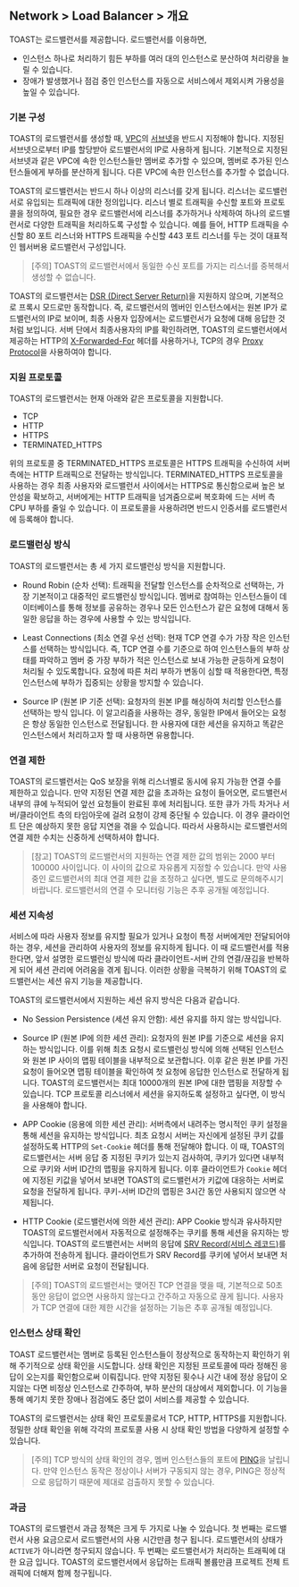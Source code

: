 ## Network > Load Balancer > 개요

TOAST는 로드밸런서를 제공합니다. 로드밸런서를 이용하면,

- 인스턴스 하나로 처리하기 힘든 부하를 여러 대의 인스턴스로 분산하여 처리량을 늘릴 수 있습니다.
- 장애가 발생했거나 점검 중인 인스턴스를 자동으로 서비스에서 제외시켜 가용성을 높일 수 있습니다.

### 기본 구성

TOAST의 로드밸런서를 생성할 때, [VPC]()의 [서브넷]()을 반드시 지정해야 합니다. 지정된 서브넷으로부터 IP를 할당받아 로드밸런서의 IP로 사용하게 됩니다. 기본적으로 지정된 서브넷과 같은 VPC에 속한 인스턴스들만 멤버로 추가할 수 있으며, 멤버로 추가된 인스턴스들에게 부하를 분산하게 됩니다. 다른 VPC에 속한 인스턴스를 추가할 수 없습니다.

TOAST의 로드밸런서는 반드시 하나 이상의 리스너를 갖게 됩니다. 리스너는 로드밸런서로 유입되는 트래픽에 대한 정의입니다. 리스너 별로 트래픽을 수신할 포트와 프로토콜을 정의하여, 필요한 경우 로드밸런서에 리스너를 추가하거나 삭제하여 하나의 로드밸런서로 다양한 트래픽을 처리하도록 구성할 수 있습니다. 예를 들어, HTTP 트래픽을 수신할 80 포트 리스너와 HTTPS 트래픽을 수신할 443 포트 리스너를 두는 것이 대표적인 웹서버용 로드밸런서 구성입니다.

> [주의] TOAST의 로드밸런서에서 동일한 수신 포트를 가지는 리스너를 중복해서 생성할 수 없습니다.

TOAST의 로드밸런서는 [DSR \(Direct Server Return\)]()을 지원하지 않으며, 기본적으로 프록시 모드로만 동작합니다. 즉, 로드밸런서의 멤버인 인스턴스에서는 원본 IP가 로드밸런서의 IP로 보이며, 최종 사용자 입장에서는 로드밸런서가 요청에 대해 응답한 것처럼 보입니다. 서버 단에서 최종사용자의 IP를 확인하려면, TOAST의 로드밸런서에서 제공하는 HTTP의 [X-Forwarded-For]() 헤더를 사용하거나, TCP의 경우 [Proxy Protocol]()을 사용하여야 합니다.

### 지원 프로토콜

TOAST의 로드밸런서는 현재 아래와 같은 프로토콜을 지원합니다.

* TCP
* HTTP
* HTTPS
* TERMINATED_HTTPS

위의 프로토콜 중 TERMINATED_HTTPS 프로토콜은 HTTPS 트래픽을 수신하여 서버 측에는 HTTP 트래픽으로 전달하는 방식입니다. TERMINATED_HTTPS 프로토콜을 사용하는 경우 최종 사용자와 로드밸런서 사이에서는 HTTPS로 통신함으로써 높은 보안성을 확보하고, 서버에게는 HTTP 트래픽을 넘겨줌으로써 복호화에 드는 서버 측 CPU 부하를 줄일 수 있습니다. 이 프로토콜을 사용하려면 반드시 인증서를 로드밸런서에 등록해야 합니다.

### 로드밸런싱 방식

TOAST의 로드밸런서는 총 세 가지 로드밸런싱 방식을 지원합니다.

* Round Robin (순차 선택): 트래픽을 전달할 인스턴스를 순차적으로 선택하는, 가장 기본적이고 대중적인 로드밸런싱 방식입니다. 멤버로 참여하는 인스턴스들이 데이터베이스를 통해 정보를 공유하는 경우나 모든 인스턴스가 같은 요청에 대해서 동일한 응답을 하는 경우에 사용할 수 있는 방식입니다.

* Least Connections (최소 연결 우선 선택): 현재 TCP 연결 수가 가장 작은 인스턴스를 선택하는 방식입니다. 즉, TCP 연결 수를 기준으로 하여 인스턴스들의 부하 상태를 파악하고 멤버 중 가장 부하가 적은 인스턴스로 보내 가능한 균등하게 요청이 처리될 수 있도록합니다. 요청에 따른 처리 부하가 변동이 심할 때 적용한다면, 특정 인스턴스에 부하가 집중되는 상황을 방지할 수 있습니다.

* Source IP (원본 IP 기준 선택): 요청자의 원본 IP를 해싱하여 처리할 인스턴스를 선택하는 방식 입니다. 이 알고리즘을 사용하는 경우, 동일한 IP에서 들어오는 요청은 항상 동일한 인스턴스로 전달됩니다. 한 사용자에 대한 세션을 유지하고 똑같은 인스턴스에서 처리하고자 할 때 사용하면 유용합니다.

### 연결 제한

TOAST의 로드밸런서는 QoS 보장을 위해 리스너별로 동시에 유지 가능한 연결 수를 제한하고 있습니다. 만약 지정된 연결 제한 값을 초과하는 요청이 들어오면, 로드밸런서 내부의 큐에 누적되어 앞선 요청들이 완료된 후에 처리됩니다. 또한 큐가 가득 차거나 서버/클라이언트 측의 타임아웃에 걸려 요청이 강제 중단될 수 있습니다. 이 경우 클라이언트 단은 예상하지 못한 응답 지연을 겪을 수 있습니다. 따라서 사용하시는 로드밸런서의 연결 제한 수치는 신중하게 선택하셔야 합니다.

> [참고] TOAST의 로드밸런서의 지원하는 연결 제한 값의 범위는 2000 부터 100000 사이입니다. 이 사이의 값으로 자유롭게 지정할 수 있습니다. 만약 사용 중인 로드밸런서의 최대 연결 제한 값을 조정하고 싶다면, 별도로 문의해주시기 바랍니다. 로드밸런서의 연결 수 모니터링 기능은 추후 공개될 예정입니다.

### 세션 지속성

서비스에 따라 사용자 정보를 유지할 필요가 있거나 요청이 특정 서버에게만 전달되어야 하는 경우, 세션을 관리하여 사용자의 정보를 유지하게 됩니다. 이 때 로드밸런서를 적용한다면, 앞서 설명한 로드밸런싱 방식에 따라 클라이언트-서버 간의 연결/끊김을 반복하게 되어 세션 관리에 어려움을 겪게 됩니다. 이러한 상황을 극복하기 위해 TOAST의 로드밸런서는 세션 유지 기능을 제공합니다.

TOAST의 로드밸런서에서 지원하는 세션 유지 방식은 다음과 같습니다.

* No Session Persistence (세션 유지 안함): 세션 유지를 하지 않는 방식입니다.

* Source IP (원본 IP에 의한 세션 관리): 요청자의 원본 IP를 기준으로 세션을 유지하는 방식입니다. 이를 위해 최초 요청시 로드밸런싱 방식에 의해 선택된 인스턴스와 원본 IP 사이의 맵핑 테이블을 내부적으로 보관합니다. 이후 같은 원본 IP를 가진 요청이 들어오면 맵핑 테이블을 확인하여 첫 요청에 응답한 인스턴스로 전달하게 됩니다. TOAST의 로드밸런서는 최대 10000개의 원본 IP에 대한 맵핑을 저장할 수 있습니다. TCP 프로토콜 리스너에서 세션을 유지하도록 설정하고 싶다면, 이 방식을 사용해야 합니다.

* APP Cookie (응용에 의한 세션 관리): 서버측에서 내려주는 명시적인 쿠키 설정을 통해 세션을 유지하는 방식입니다. 최초 요청시 서버는 자신에게 설정된 쿠키 값를 설정하도록 HTTP의 `Set-Cookie` 헤더를 통해 전달해야 합니다. 이 때, TOAST의 로드밸런서는 서버 응답 중 지정된 쿠키가 있는지 검사하여, 쿠키가 있다면 내부적으로 쿠키와 서버 ID간의 맵핑을 유지하게 됩니다. 이후 클라이언트가 `Cookie` 헤더에 지정된 키값을 넣어서 보내면 TOAST의 로드밸런서가 키값에 대응하는 서버로 요청을 전달하게 됩니다. 쿠키-서버 ID간의 맵핑은 3시간 동안 사용되지 않으면 삭제됩니다.

* HTTP Cookie (로드밸런서에 의한 세션 관리): APP Cookie 방식과 유사하지만 TOAST의 로드밸런서에서 자동적으로 설정해주는 쿠키를 통해 세션을 유지하는 방식입니다. TOAST의 로드밸런서는 서버의 응답에 [SRV Record\(서비스 레코드\)]()를 추가하여 전송하게 됩니다. 클라이언트가 SRV Record를 쿠키에 넣어서 보내면 처음에 응답한 서버로 요청이 전달됩니다.

> [주의] TOAST의 로드밸런서는 맺어진 TCP 연결을 맺을 때, 기본적으로 50초 동안 응답이 없으면 사용하지 않는다고 간주하고 자동으로 끊게 됩니다. 사용자가 TCP 연결에 대한 제한 시간을 설정하는 기능은 추후 공개될 예정입니다.

### 인스턴스 상태 확인

TOAST 로드밸런서는 멤버로 등록된 인스턴스들이 정상적으로 동작하는지 확인하기 위해 주기적으로 상태 확인을 시도합니다. 상태 확인은 지정된 프로토콜에 따라 정해진 응답이 오는지를 확인함으로써 이뤄집니다. 만약 지정된 횟수나 시간 내에 정상 응답이 오지않는 다면 비정상 인스턴스로 간주하여, 부하 분산의 대상에서 제외합니다. 이 기능을 통해 예기치 못한 장애나 점검에도 중단 없이 서비스를 제공할 수 있습니다.

TOAST의 로드밸런서는 상태 확인 프로토콜로서 TCP, HTTP, HTTPS를 지원합니다. 정밀한 상태 확인을 위해 각각의 프로토콜 사용 시 상태 확인 방법을 다양하게 설정할 수 있습니다.

> [주의] TCP 방식의 상태 확인의 경우, 멤버 인스턴스들의 포트에 [PING]()을 날립니다. 만약 인스턴스 동작은 정상이나 서버가 구동되지 않는 경우, PING은 정상적으로 응답하기 때문에 제대로 검출하지 못할 수 있습니다.

### 과금

TOAST의 로드밸런서 과금 정책은 크게 두 가지로 나눌 수 있습니다. 첫 번째는 로드밸런서 사용 요금으로서 로드밸런서의 사용 시간만큼 청구 됩니다. 로드밸런서의 상태가 `ACTIVE`가 아니라면 청구되지 않습니다. 두 번째는 로드밸런서가 처리하는 트래픽에 대한 요금 입니다. TOAST의 로드밸런서에서 응답하는 트래픽 볼륨만큼 프로젝트 전체 트래픽에 더해져 함께 청구됩니다.
